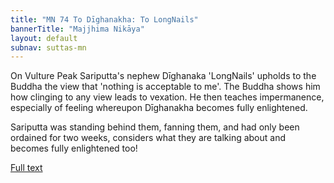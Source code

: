 ```yaml
---
title: "MN 74 To Dīghanakha: To LongNails"
bannerTitle: "Majjhima Nikāya" 
layout: default 
subnav: suttas-mn 
---
```


On Vulture Peak Sariputta's nephew Dīghanaka 'LongNails' upholds to the Buddha the view that 'nothing is acceptable to me'. 
The Buddha shows him how clinging to any view leads to vexation. He then teaches impermanence, especially of feeling whereupon Dīghanakha becomes fully enlightened.  


Sariputta was standing behind them, fanning them, and had only been ordained for two weeks, considers what they are talking about and becomes fully enlightened too!


[Full text](https://www.dhammatalks.org/suttas/MN/MN74.html)
